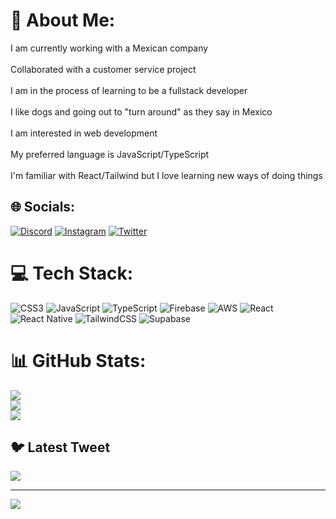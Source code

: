 # 💫 About Me:
I am currently working with a Mexican company<br><br>Collaborated with a customer service project<br><br>I am in the process of learning to be a fullstack developer<br><br>I like dogs and going out to "turn around" as they say in Mexico<br><br>I am interested in web development<br><br>My preferred language is JavaScript/TypeScript<br><br>I'm familiar with React/Tailwind but I love learning new ways of doing things


## 🌐 Socials:
[![Discord](https://img.shields.io/badge/Discord-%237289DA.svg?logo=discord&logoColor=white)](https://discord.gg/Vladius#2713) [![Instagram](https://img.shields.io/badge/Instagram-%23E4405F.svg?logo=Instagram&logoColor=white)](https://instagram.com/@vladimiringo) [![Twitter](https://img.shields.io/badge/Twitter-%231DA1F2.svg?logo=Twitter&logoColor=white)](https://twitter.com/@VladimirRugama) 

# 💻 Tech Stack:
![CSS3](https://img.shields.io/badge/css3-%231572B6.svg?style=plastic&logo=css3&logoColor=white) ![JavaScript](https://img.shields.io/badge/javascript-%23323330.svg?style=plastic&logo=javascript&logoColor=%23F7DF1E) ![TypeScript](https://img.shields.io/badge/typescript-%23007ACC.svg?style=plastic&logo=typescript&logoColor=white) ![Firebase](https://img.shields.io/badge/firebase-%23039BE5.svg?style=plastic&logo=firebase) ![AWS](https://img.shields.io/badge/AWS-%23FF9900.svg?style=plastic&logo=amazon-aws&logoColor=white) ![React](https://img.shields.io/badge/react-%2320232a.svg?style=plastic&logo=react&logoColor=%2361DAFB) ![React Native](https://img.shields.io/badge/react_native-%2320232a.svg?style=plastic&logo=react&logoColor=%2361DAFB) ![TailwindCSS](https://img.shields.io/badge/tailwindcss-%2338B2AC.svg?style=plastic&logo=tailwind-css&logoColor=white) 	![Supabase](https://img.shields.io/badge/Supabase-3ECF8E?style=plastic&logo=supabase&logoColor=white)
# 📊 GitHub Stats:
![](https://github-readme-stats.vercel.app/api?username=HiVladius&theme=great-gatsby&hide_border=false&include_all_commits=true&count_private=true)<br/>
![](https://github-readme-streak-stats.herokuapp.com/?user=HiVladius&theme=great-gatsby&hide_border=false)<br/>
![](https://github-readme-stats.vercel.app/api/top-langs/?username=HiVladius&theme=great-gatsby&hide_border=false&include_all_commits=true&count_private=true&layout=compact)

## 🐦 Latest Tweet
[![](https://gtce.itsvg.in/api?username=@VladimirRugama)](https://github.com/VishwaGauravIn/github-twitter-card-embed)

---
[![](https://visitcount.itsvg.in/api?id=HiVladius&icon=0&color=0)](https://visitcount.itsvg.in)

<!-- Proudly created with GPRM ( https://gprm.itsvg.in ) -->

